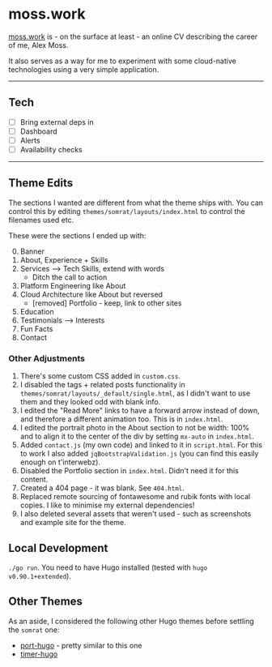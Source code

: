 # moss.work

[moss.work](https://moss.work) is - on the surface at least - an online CV describing the career of me, Alex Moss.

It also serves as a way for me to experiment with some cloud-native technologies using a very simple application.

---

## Tech

- [ ] Bring external deps in
- [ ] Dashboard
- [ ] Alerts
- [ ] Availability checks

---

## Theme Edits

The sections I wanted are different from what the theme ships with. You can control this by editing `themes/somrat/layouts/index.html` to control the filenames used etc.

These were the sections I ended up with:

0. Banner
1. About, Experience + Skills
2. Services --> Tech Skills, extend with words
   - Ditch the call to action
3. Platform Engineering like About
4. Cloud Architecture like About but reversed
   - [removed] Portfolio - keep, link to other sites
5. Education
6. Testimonials --> Interests
7. Fun Facts
8. Contact

### Other Adjustments

1. There's some custom CSS added in `custom.css`.
2. I disabled the tags + related posts functionality in `themes/somrat/layouts/_default/single.html`, as I didn't want to use them and they looked odd with blank info.
3. I edited the "Read More" links to have a forward arrow instead of down, and therefore a different animation too. This is in `index.html`.
4. I edited the portrait photo in the About section to not be width: 100% and to align it to the center of the div by setting `mx-auto` in `index.html`.
5. Added `contact.js` (my own code) and linked to it in `script.html`. For this to work I also added `jqBootstrapValidation.js` (you can find this easily enough on t'interwebz).
6. Disabled the Portfolio section in `index.html`. Didn't need it for this content.
7. Created a 404 page - it was blank. See `404.html`.
8. Replaced remote sourcing of fontawesome and rubik fonts with local copies. I like to minimise my external dependencies!
9. I also deleted several assets that weren't used - such as screenshots and example site for the theme.

## Local Development

`./go run`. You need to have Hugo installed (tested with `hugo v0.90.1+extended`).

## Other Themes

As an aside, I considered the following other Hugo themes before settling the `somrat` one:

- [port-hugo](https://github.com/tylerjlawson/port-hugo) - pretty similar to this one
- [timer-hugo](https://github.com/themefisher/timer-hugo)
